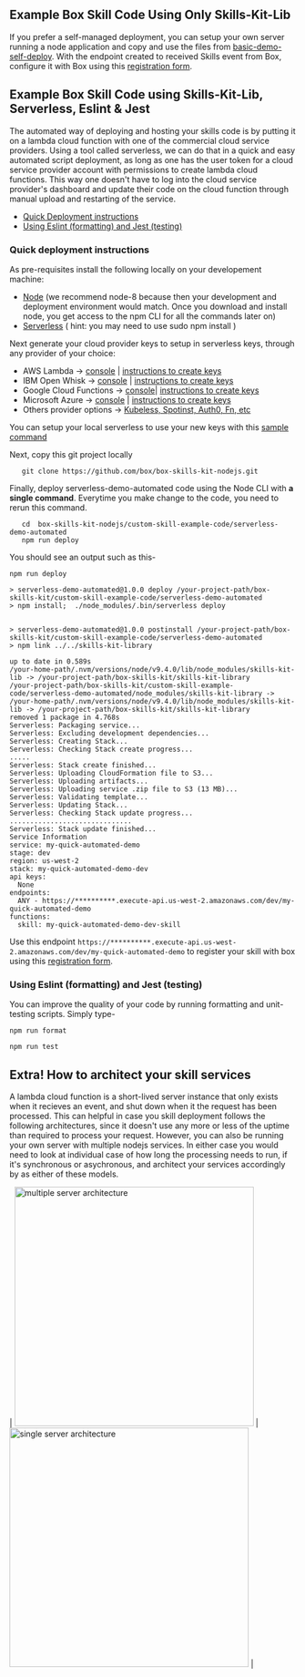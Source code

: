 ## Example Box Skill Code Using Only Skills-Kit-Lib

If you prefer a self-managed deployment, you can setup your own server running a node application and copy and use the files from [basic-demo-self-deploy](basic-demo-self-deploy). With the endpoint created to received Skills event from Box, configure it with Box using this [registration form](https://goo.gl/forms/Z5K6MLKSIEJv1rih2).

## Example Box Skill Code using Skills-Kit-Lib, Serverless, Eslint & Jest

The automated way of deploying and hosting your skills code is by putting it on a lambda cloud function with one of the commercial cloud service providers. Using a tool called serverless, we can do that in a quick and easy automated script deployment, as long as one has the user token for a cloud service provider account with permissions to create lambda cloud functions. This way one doesn't have to log into the cloud service provider's dashboard and update their code on the cloud function through manual upload and restarting of the service.

* [Quick Deployment instructions](#quick-deployment-instructions)
* [Using Eslint (formatting) and Jest (testing)](#using-eslint-formatting-and-jest-testing)

### Quick deployment instructions

As pre-requisites install the following locally on your developement machine:

* [Node](https://nodejs.org/dist/latest-v8.x/) (we recommend node-8 because then your development and deployment environment would match. Once you download and install node, you get access to the npm CLI for all the commands later on) 
* [Serverless](https://serverless.com) ( hint: you may need to use sudo npm install )

Next generate your cloud provider keys to setup in serverless keys, through any provider of your choice:

* AWS Lambda -> [console](https://aws.amazon.com/lambda/) | [instructions to create keys](https://serverless.com/framework/docs/providers/aws/guide/credentials#creating-aws-access-keys)
* IBM Open Whisk -> [console](https://www.ibm.com/cloud/functions/details) | [instructions to create keys](https://serverless.com/framework/docs/providers/openwhisk/guide/credentials/)
* Google Cloud Functions -> [console](https://cloud.google.com/functions/)| [instructions to create keys](https://serverless.com/framework/docs/providers/azure/guide/credentials/)
* Microsoft Azure -> [console](https://azure.microsoft.com/en-us/overview/serverless-computing/) | [instructions to create keys](https://serverless.com/framework/docs/providers/azure/guide/credentials/)
* Others provider options -> [Kubeless, Spotinst, Auth0, Fn, etc](https://serverless.com/framework/docs/providers/)

You can setup your local serverless to use your new keys with this [sample command](https://serverless.com/framework/docs/providers/aws/guide/credentials#setup-with-serverless-config-credentials-command)

Next, copy this git project locally

```
   git clone https://github.com/box/box-skills-kit-nodejs.git 
```
   
Finally, deploy serverless-demo-automated code using the Node CLI with **a single command**. Everytime you make change to the code, you need to rerun this command.

```
   cd  box-skills-kit-nodejs/custom-skill-example-code/serverless-demo-automated
   npm run deploy
```

You should see an output such as this-

```
npm run deploy

> serverless-demo-automated@1.0.0 deploy /your-project-path/box-skills-kit/custom-skill-example-code/serverless-demo-automated
> npm install;  ./node_modules/.bin/serverless deploy


> serverless-demo-automated@1.0.0 postinstall /your-project-path/box-skills-kit/custom-skill-example-code/serverless-demo-automated
> npm link ../../skills-kit-library

up to date in 0.589s
/your-home-path/.nvm/versions/node/v9.4.0/lib/node_modules/skills-kit-lib -> /your-project-path/box-skills-kit/skills-kit-library
/your-project-path/box-skills-kit/custom-skill-example-code/serverless-demo-automated/node_modules/skills-kit-library -> /your-home-path/.nvm/versions/node/v9.4.0/lib/node_modules/skills-kit-lib -> /your-project-path/box-skills-kit/skills-kit-library
removed 1 package in 4.768s
Serverless: Packaging service...
Serverless: Excluding development dependencies...
Serverless: Creating Stack...
Serverless: Checking Stack create progress...
.....
Serverless: Stack create finished...
Serverless: Uploading CloudFormation file to S3...
Serverless: Uploading artifacts...
Serverless: Uploading service .zip file to S3 (13 MB)...
Serverless: Validating template...
Serverless: Updating Stack...
Serverless: Checking Stack update progress...
..............................
Serverless: Stack update finished...
Service Information
service: my-quick-automated-demo
stage: dev
region: us-west-2
stack: my-quick-automated-demo-dev
api keys:
  None
endpoints:
  ANY - https://**********.execute-api.us-west-2.amazonaws.com/dev/my-quick-automated-demo
functions:
  skill: my-quick-automated-demo-dev-skill
```

Use this endpoint `https://**********.execute-api.us-west-2.amazonaws.com/dev/my-quick-automated-demo` to register your skill with box using this [registration form](https://goo.gl/forms/Z5K6MLKSIEJv1rih2).


### Using Eslint (formatting) and Jest (testing)

You can improve the quality of your code by running formatting and unit-testing scripts. Simply type-

```
npm run format
```

```
npm run test
```

## Extra! How to architect your skill services

A lambda cloud function is a short-lived server instance that only exists when it recieves an event, and shut down when it the request has been processed. This can helpful in case you skill deployment follows the following architectures, since it doesn't use any more or less of the uptime than required to process your request. However, you can also be running your own server with multiple nodejs services. In either case you would need to look at individual case of how long the processing needs to run, if it's synchronous or asychronous, and architect your services accordingly by as either of these models.

| <img width="420" alt="multiple server architecture" src="https://github.com/box/box-skills-kit-nodejs/blob/master/custom-skill-example-code/multiple-server-model.png?raw=true"> |
<img width="420" alt="single server architecture" src="https://github.com/box/box-skills-kit-nodejs/blob/master/custom-skill-example-code/single-server-model.png?raw=true"> |
